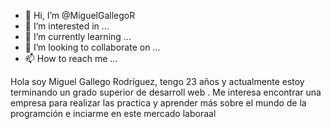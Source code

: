 - 👋 Hi, I’m @MiguelGallegoR
- 👀 I’m interested in ...
- 🌱 I’m currently learning ...
- 💞️ I’m looking to collaborate on ...
- 📫 How to reach me ...

<!---
MiguelGallegoR/MiguelGallegoR is a ✨ special ✨ repository because its `README.md` (this file) appears on your GitHub profile.
You can click the Preview link to take a look at your changes.
--->
Hola soy Miguel Gallego Rodríguez, tengo 23 años y   actualmente estoy terminando  un grado superior de desarroll web . Me  interesa encontrar una empresa para realizar las practica y aprender  más  sobre el mundo de la programción  e inciarme en este mercado laboraal
